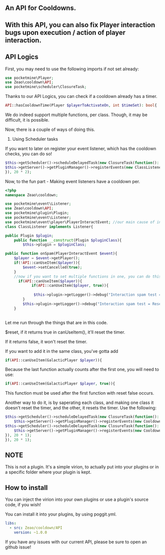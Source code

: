 ## An API for Cooldowns.

## With this API, you can also fix Player interaction bugs upon execution / action of player interaction.

## API Logics

First, you may need to use the following imports if not set already:

```php
use pocketmine\Player;
use Zeao\cooldown\API;
use pocketmine\scheduler\ClosureTask; 
```

Thanks to our API Logics, you can check if a cooldown already has a timer.

```php
API::hasCooldownTime(Player $playerToActivateOn, int $timeSet): bool{
```

We do indeed support multiple functions, per class. Though, it may be difficult, it is possible.

Now, there is a couple of ways of doing this.

1. Using Scheduler tasks

If you want to later on register your event listener, which has the cooldown checks, you can do so!

```php
$this->getScheduler()->scheduleDelayedTask(new ClosureTask(function(): void{
$this->getServer()->getPluginManager()->registerEvents(new ClassListener($constructor), $pluginClass);
}), 20 * 2); 
```

Now, to the fun part - Making event listeners have a cooldown per.

```php
<?php
namespace Zeao\cooldown;

use pocketmine\event\Listener;
use Zeao\cooldown\API;
use pocketmine\plugin\Plugin;
use pocketmine\event\Listener;
use pocketmine\event\player\PlayerInteractEvent; //our main cause of interaction spams.
class ClassListener implements Listener{

public Plugin $plugin;
    public function __construct(Plugin $pluginClass){
        $this->plugin = $pluginClass;

public function onSpam(PlayerInteractEvent $event){
    $player = $event->getPlayer();
    if(!API::canUseItem($player)){
        $event->setCancelled(true);
    }
    //now if you want to set multiple functions in one, you can do this:
      if(API::canUseItem($player)){
            if(API::canUseItem($player, true)){
         
             $this->plugin->getLogger()->debug("Interaction spam test = Reset timer turned on.");
        }
        $this->plugin->getLogger()->debug("Interaction spam test = Reset timer turned off.");
    }
        

```

Let me run through the things that are in this code.

$reset, if it returns true in canUseItem(), it'll reset the timer.

If it returns false, it won't reset the timer.

If you want to add it in the same class, you've gotta add 
```php
if(API::canUseItem(GalacticPlayer $player)){ 
```

Because the last function actually counts after the first one, you will need to use:
```php 
if(API::canUseItem(GalacticPlayer $player, true)){

```

This function must be used after the first function with reset false occurs.

Another way to do it, is by saperating each class, and making one class it doesn't reset the timer, and the other, it resets the timer. Use the following:

```php
$this->getScheduler()->scheduleDelayedTask(new ClosureTask(function(): void{
    $this->getServer()->getPluginManager()->registerEvents(new CooldownWithoutReset(), $this);
$this->getScheduler()->scheduleDelayedTask(new ClosureTask(function(): void{
    $this->getServer()->getPluginManager()->registerEvents(new CooldownWithReset(), $this);
}), 20 * 1);
}), 20 * 1);

```

## NOTE

This is not a plugin. It's a simple virion, to actually put into your plugins or in a specific folder where your plugin is kept.

## How to install

You can inject the virion into your own plugins or use a plugin's source code, if you wish!

You can install it into your plugins, by using poggit.yml.

```yml
libs:
  - src: Zeao/cooldown/API
    version: ~1.0.0
```

If you have any issues with our current API, please be sure to open an github issue!


